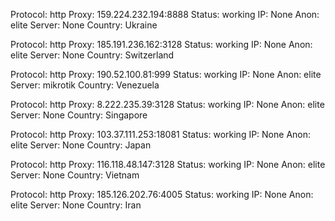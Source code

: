 Protocol: http
Proxy: 159.224.232.194:8888
Status: working
IP: None
Anon: elite
Server: None
Country: Ukraine

Protocol: http
Proxy: 185.191.236.162:3128
Status: working
IP: None
Anon: elite
Server: None
Country: Switzerland

Protocol: http
Proxy: 190.52.100.81:999
Status: working
IP: None
Anon: elite
Server: mikrotik
Country: Venezuela

Protocol: http
Proxy: 8.222.235.39:3128
Status: working
IP: None
Anon: elite
Server: None
Country: Singapore

Protocol: http
Proxy: 103.37.111.253:18081
Status: working
IP: None
Anon: elite
Server: None
Country: Japan

Protocol: http
Proxy: 116.118.48.147:3128
Status: working
IP: None
Anon: elite
Server: None
Country: Vietnam

Protocol: http
Proxy: 185.126.202.76:4005
Status: working
IP: None
Anon: elite
Server: None
Country: Iran

